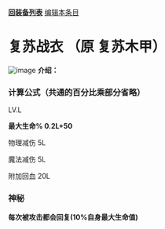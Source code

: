 [**回装备列表**](index.md)   [编辑本条目](https://github.com/GuguTown/Wiki/edit/main/equip/复苏战衣.md)
# 复苏战衣 （原 复苏木甲）
![image](https://user-images.githubusercontent.com/35645329/193945702-7ffcc997-841e-40f4-b0e0-5b226a1464ae.png)
 **介绍：**    
### 计算公式（共通的百分比乘部分省略）
LV.L   

**最大生命% 0.2L+50**   

物理减伤 5L   

魔法减伤 5L   

附加回血 20L

### 神秘
**每次被攻击都会回复(10%自身最大生命值)**
